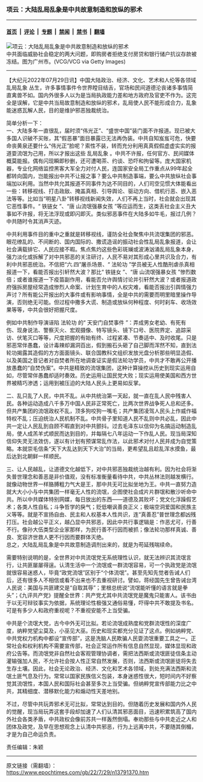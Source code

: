 ### 项云：大陆乱局乱象是中共故意制造和放纵的邪术

---

#### [首页](../../../..?n13791370) &nbsp;|&nbsp; [评论](../../../../../epoch-comment?n13791370) &nbsp;|&nbsp; [专题](../../../../../epoch-special?n13791370) &nbsp;|&nbsp; [禁闻](../../../../../epoch-news?n13791370) &nbsp;|&nbsp; [禁书](../../../../../books?n13791370) &nbsp;|&nbsp; [翻墙](https://github.com/gfw-breaker/nogfw/blob/master/README.md?n13791370)


<div><img alt="项云：大陆乱局乱象是中共故意制造和放纵的邪术" class="attachment-djy_600_400 size-djy_600_400 wp-post-image" src="https://i.epochtimes.com/assets/uploads/2022/07/id13791375-GettyImages-492909833@1200x1200-.jpeg"/>
<div class="caption">
 中共面临威胁社会稳定的两大问题，即购房者拒绝支付房贷和银行储户抗议存款被冻结。图为广州市。(VCG/VCG via Getty Images)
</div></div><hr/><div class="post_content" id="artbody" itemprop="articleBody">
 <!-- article content begin -->
 <p>
  【大纪元2022年07月29日讯】中国大陆政治、经济、文化、艺术和人伦等各领域
  <ok href="https://www.epochtimes.com/gb/tag/%E4%B9%B1%E5%B1%80%E4%B9%B1%E8%B1%A1.html">
   乱局乱象
  </ok>
  丛生，许多事情事件令世界瞠目结舌，官场和民间道德沦丧诸多事情简直禽兽不如。国内外很多人以为是当局执政能力差和地方政府及官吏不作为。这完全是误解，它是中共当局故意制造和放纵的邪术，乱局使人民不能形成合力，乱象能迷惑瓦解人民，目的是维护邪恶独裁统治。
 </p>
 <p>
  简单分析一下：
  <br/>
  一、大陆多年一直很乱，届时须“伟光正”、“盛世中国”装门面不许报道。现已被大多国人识破不买账，其“假恶暴”面目暴露已无法再伪装。中共自知岌岌可危，快要命丧黄泉还要什么“伟光正”脸呢？索性不装，转而充分利用真真假假虚虚实实的报道耍流氓为己用，所以才报出这些
  <ok href="https://www.epochtimes.com/gb/tag/%E4%B9%B1%E5%B1%80%E4%B9%B1%E8%B1%A1.html">
   乱局乱象
  </ok>
  。中共不许报，任何官方、民间媒体概莫能报。偶有闪现瞬即秒删，还可遭喝茶、约谈、恐吓和拘留等。庞大国家机器，专业化网络监控黑客大军全力对付人民，连国家安全局工作重点从99年起全都转向国内，岂能报出中共不让报之事？要么中共制造事端，要么中共放纵社会事端加以利用。当然中共允其报道不同事件为达不同目的，人们司空见惯大体能看出一些：转移视线、打击政敌、掩盖真相、引导舆论、驱动方向、借机行恶、嵌入恶法等等。比如当“明星八卦”转移视线新闻失效，人们不再上当时，社会就会出现其它恶性事件。“
  <ok href="https://www.epochtimes.com/gb/tag/%E9%93%81%E9%93%BE%E5%A5%B3.html">
   铁链女
  </ok>
  ”、“唐
  <ok href="https://www.epochtimes.com/gb/tag/%E5%B1%B1%E6%B5%81%E6%B0%93%E5%BC%BA%E6%9A%B4%E5%A5%B3%E5%AD%A9.html">
   山流氓强暴女孩
  </ok>
  ”等应运而生，这类丢社会主义丑大事如不许报，将无法浮现或即闪即灭。类似邪恶事件在大陆多如牛毛，报过几例？中共随时令其消声灭迹。
 </p>
 <p>
  中共利用事件目的重中之重就是转移视线，谨防全社会聚焦中共流氓集团的邪恶。眼花缭乱的、不间断的、国内国际的、撒谎造谣的振动社会性乱局乱象报道，会让社会满载排它、人民应接不暇。焦点焦灼这些色彩斑斓或波涛汹涌乱局乱象本身，强力淡化或拆解了对中共邪恶的关注研讨，人民不易对其形成心里共识及合力，有利中共邪恶统治。不信把“六.四”屠杀场景、“
  <ok href="https://www.epochtimes.com/gb/tag/%E6%B3%95%E8%BD%AE%E5%8A%9F.html">
   法轮功
  </ok>
  ”学员被无人性酷刑虐杀真相报道一下，看能否报出引轩然大波？那比“
  <ok href="https://www.epochtimes.com/gb/tag/%E9%93%81%E9%93%BE%E5%A5%B3.html">
   铁链女
  </ok>
  ”、“唐
  <ok href="https://www.epochtimes.com/gb/tag/%E5%B1%B1%E6%B5%81%E6%B0%93%E5%BC%BA%E6%9A%B4%E5%A5%B3%E5%AD%A9.html">
   山流氓强暴女孩
  </ok>
  ”惨烈数倍；或者谁报道一下疫苗副作用，看能否允许舆情讨论并引轩然大波？或者报道政府强拆房屋经常造成惨烈人命案、计划生育中的人权灾难，看能否报出引舆情强力声讨？所有能公开报出的大事件或有影响事情，全是中共的需要而明里暗里操作导演，否则绝无可能。但过程中撒多大谎、制造或放纵何种程度、何时刹车、收场效果等等，中共会很好把握尺度。
 </p>
 <p>
  例如中共制作导演诬陷
  <ok href="https://www.epochtimes.com/gb/tag/%E6%B3%95%E8%BD%AE%E5%8A%9F.html">
   法轮功
  </ok>
  的“
  <ok href="https://www.epochtimes.com/gb/tag/%E5%A4%A9%E5%AE%89%E9%97%A8%E8%87%AA%E7%84%9A%E4%BA%8B%E4%BB%B6.html">
   天安门自焚事件
  </ok>
  ”：弄成男女老幼、有死有伤、现身说法、警察灭火、宏观摄像、特写镜头、镜下口号、医院界定、追踪采访、伏笔灭口等等，尺度把握的有始有终、过程紧凑、节奏适中、及时收尾。只是邪恶常伴愚蠢，设计毒辣却漏洞百出，假到搬石头砸了自己脚而浑然不知，直到法轮功揭露其造假的方方面面镜头、联合国教科文组织发放光盘分析那些明显造假、以及美国之音记者对自焚者所在地调查证实是假法轮功学员，中共才不敢再公开播放愚蠢的“自焚伪案”。中共是精致的流氓集团，这种计算操控从历史到现实运用自如，尽管常伴愚蠢却适时奏效。历史运用让国民党大败；现实运用使美国和西方世界被精巧渗透；运用到被压迫的大陆人民头上更易如反掌。
 </p>
 <p>
  二、乱只乱了人民，中共不乱。从中共统治第一天起，就一直在乱人民中残害人民。各种运动造成八千多万中国人民非正常死亡，比两次世界战争死人总和还多。但共产集团的流氓政权不乱，顶多狗咬狗一嘴毛；共产集团凌驾人民头上作威作福特权不乱；压迫统治人民机制不乱。中共骨子里知道人民不乱则中共必乱，因此中共一定让人民乱到自顾不暇直到对中共颤抖。过去毛泽东以信仰为名搞运动制造乱局，使人成羔羊式顺民而达到目的，并每隔七八年运动一下作乱人民。现当局深知信仰失灵无法效仿，遂以有计划有预谋常乱作法，以此邪术对付人民并成为自觉策略。本就崇毛信条“天下大乱达到天下大治”的当局，更希望乱且趁乱浑水摸鱼，最后达到北朝鲜一样顺民。
 </p>
 <p>
  三、让人民越乱，让道德文化越低下，对中共邪恶独裁统治越有利。因为社会将渐失普世理念和善恶是非价值观，没有标准衡量看待中共，中共丛林法则越发横行。就像动物世界一样胳膊粗力气大是王，那中共无可比拟坐地为王。中共一直努力造就大大小小与中共集团一样毫无人性的流氓，企图使社会成片片群氓和散沙听命中共。所以中共媒体特别网媒，每日放出的东西——道德及其败坏；党文化浮躁假艺术；各类人性自私；斗争哲学的戾气；贬低嘲讽善良正义；极端空洞爱国和民族主义等等。就是不宣扬自由、民主和人权基本人性共识，连“真善忍”普世理念都凶残打压。社会越公平正义，越凸显中共邪恶，因此中共行事逻辑是：作恶尤可，行善不行。像孙大伍类型企业家那样，为民行善不行因而被抓；像法轮功那样真诚、善良、宽容济世救人更不行因而要群体灭绝。
  <br/>
  总之，大陆乱局乱象是中共故意制造调剂出来的，就是为苟延残喘续命。
 </p>
 <p>
  需要特别说明的是，全世界对中共流氓党无系统理性认识，就无法辨识其流氓言行，让共匪屡屡得逞。认清生活中一个流氓或一群流氓容易，可一个执政党是流氓就很容易迷惑人，毕竟“政党流氓”区别于“个体流氓”。甚至先知先觉者告诫人们后，还有很多人不相信或看不出来也不去重视研讨。譬如，蒋经国先生曾告诫台湾人民说：美国与共匪建交是“自取其辱”；里根总统说“流氓能听懂的语言就是拳头”；《九评共产党》提醒全世界：共产党尤其中共流氓党是魔鬼只能害人。该书由于以无可辩驳事实为依据，系统理论性极强又通俗易懂，吓得中共不敢提及书名。可是有多少人和政府重视呢？不重视安能不上当受骗。
 </p>
 <p>
  中共是个流氓大党，古今中外无可比拟。若论流氓成熟度和党群流氓性的深度广度，纳粹党望尘莫及，小巫见大巫。历史和现实都充分见证了这点。例如纳粹党、中共党权力机构中都设“宣传部”，这是洗脑人民欺骗人民耍流氓重要工具之一。正常社会和权利机构不需要宣传部，社会正常运作所有信息自然显现，媒体显现和政府公告等。而流氓党非自然社会客观管理协调者，需把法西斯或流氓匪徒信条主动灌输强加人民，不允许社会按人性正常自然发展，否则，法西斯或流氓匪徒将失去生存土壤。因此，社会无论政治、经济、文化和艺术各领域，到处充满法西斯和流氓土匪气息及行为。常常以国家民族信义包装，本身迷惑性很大，短时间内不好察觉其流氓性，本国人民和国际社会甚至多次上当受骗。但纳粹党宣传部能力比之中共，其精细度、潜移默化能力和煽动性天差地别。
 </p>
 <p>
  不过，尽管中共玩弄邪术无可比拟，常常达到目的。但随着历史发展和国内外人民的觉醒，现当局玩弄这套手段却加速了人们认清其邪恶面目，迅速积累筑高了国内外社会各类矛盾，中共政权会像前苏共一样轰然倒塌。奉劝那些与中共走近之人和团体及政党，及早在思想观念上认清中共邪恶，行为上远离中共，不要随其倒楣，才是为自己命运负责。
 </p>
 <p>
  责任编辑：朱颖
 </p>
 <!-- article content end -->
 <div id="below_article_ad">
 </div>
</div>


---

原文链接（需翻墙）：https://www.epochtimes.com/gb/22/7/29/n13791370.htm